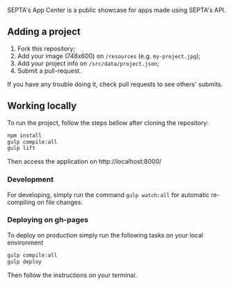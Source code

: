 SEPTA's App Center is a public showcase for apps made using SEPTA's API.

## Adding a project

1. Fork this repository;
2. Add your image (748x600) on `/resources` (e.g. `my-project.jpg`);
3. Add your project info on `/src/data/project.json`;
4. Submit a pull-request.

If you have any trouble doing it, check pull requests to see others' submits.

## Working locally

To run the project, follow the steps bellow after cloning the repository:

```bash
npm install
gulp compile:all
gulp lift
```

Then access the application on http://localhost:8000/

### Development

For developing, simply run the command `gulp watch:all` for automatic re-compiling on file changes.

### Deploying on gh-pages

To deploy on production simply run the following tasks on your local environment

```bash
gulp compile:all
gulp deploy
```

Then follow the instructions on your terminal.
